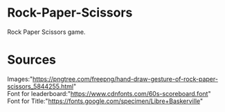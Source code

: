 # Rock-Paper-Scissors
Rock Paper Scissors game. 

# Sources  <br> 
Images:"https://pngtree.com/freepng/hand-draw-gesture-of-rock-paper-scissors_5844255.html"  <br> 
Font for leaderboard:"https://www.cdnfonts.com/60s-scoreboard.font"  <br> 
Font for Title:"https://fonts.google.com/specimen/Libre+Baskerville"  <br> 

